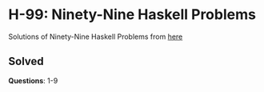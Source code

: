 # H-99: Ninety-Nine Haskell Problems

Solutions of Ninety-Nine Haskell Problems from [here](https://wiki.haskell.org/H-99:_Ninety-Nine_Haskell_Problems)

## Solved

**Questions**: 1-9
